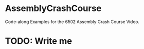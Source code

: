 # AssemblyCrashCourse
Code-along Examples for the 6502 Assembly Crash Course Video.

# TODO: Write me